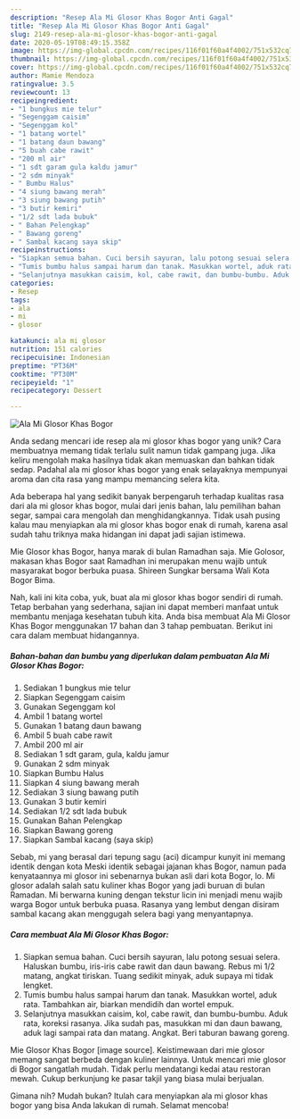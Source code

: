 ```yaml
---
description: "Resep Ala Mi Glosor Khas Bogor Anti Gagal"
title: "Resep Ala Mi Glosor Khas Bogor Anti Gagal"
slug: 2149-resep-ala-mi-glosor-khas-bogor-anti-gagal
date: 2020-05-19T08:49:15.358Z
image: https://img-global.cpcdn.com/recipes/116f01f60a4f4002/751x532cq70/ala-mi-glosor-khas-bogor-foto-resep-utama.jpg
thumbnail: https://img-global.cpcdn.com/recipes/116f01f60a4f4002/751x532cq70/ala-mi-glosor-khas-bogor-foto-resep-utama.jpg
cover: https://img-global.cpcdn.com/recipes/116f01f60a4f4002/751x532cq70/ala-mi-glosor-khas-bogor-foto-resep-utama.jpg
author: Mamie Mendoza
ratingvalue: 3.5
reviewcount: 13
recipeingredient:
- "1 bungkus mie telur"
- "Segenggam caisim"
- "Segenggam kol"
- "1 batang wortel"
- "1 batang daun bawang"
- "5 buah cabe rawit"
- "200 ml air"
- "1 sdt garam gula kaldu jamur"
- "2 sdm minyak"
- " Bumbu Halus"
- "4 siung bawang merah"
- "3 siung bawang putih"
- "3 butir kemiri"
- "1/2 sdt lada bubuk"
- " Bahan Pelengkap"
- " Bawang goreng"
- " Sambal kacang saya skip"
recipeinstructions:
- "Siapkan semua bahan. Cuci bersih sayuran, lalu potong sesuai selera. Haluskan bumbu, iris-iris cabe rawit dan daun bawang. Rebus mi 1/2 matang, angkat tiriskan. Tuang sedikit minyak, aduk supaya mi tidak lengket."
- "Tumis bumbu halus sampai harum dan tanak. Masukkan wortel, aduk rata. Tambahkan air, biarkan mendidih dan wortel empuk."
- "Selanjutnya masukkan caisim, kol, cabe rawit, dan bumbu-bumbu. Aduk rata, koreksi rasanya. Jika sudah pas, masukkan mi dan daun bawang, aduk lagi sampai rata dan matang. Angkat. Beri taburan bawang goreng."
categories:
- Resep
tags:
- ala
- mi
- glosor

katakunci: ala mi glosor 
nutrition: 151 calories
recipecuisine: Indonesian
preptime: "PT36M"
cooktime: "PT30M"
recipeyield: "1"
recipecategory: Dessert

---
```



![Ala Mi Glosor Khas Bogor](https://img-global.cpcdn.com/recipes/116f01f60a4f4002/751x532cq70/ala-mi-glosor-khas-bogor-foto-resep-utama.jpg)

Anda sedang mencari ide resep ala mi glosor khas bogor yang unik? Cara membuatnya memang tidak terlalu sulit namun tidak gampang juga. Jika keliru mengolah maka hasilnya tidak akan memuaskan dan bahkan tidak sedap. Padahal ala mi glosor khas bogor yang enak selayaknya mempunyai aroma dan cita rasa yang mampu memancing selera kita.

Ada beberapa hal yang sedikit banyak berpengaruh terhadap kualitas rasa dari ala mi glosor khas bogor, mulai dari jenis bahan, lalu pemilihan bahan segar, sampai cara mengolah dan menghidangkannya. Tidak usah pusing kalau mau menyiapkan ala mi glosor khas bogor enak di rumah, karena asal sudah tahu triknya maka hidangan ini dapat jadi sajian istimewa.

Mie Glosor khas Bogor, hanya marak di bulan Ramadhan saja. Mie Golosor, makasan khas Bogor saat Ramadhan ini merupakan menu wajib untuk masyarakat bogor berbuka puasa. Shireen Sungkar bersama Wali Kota Bogor Bima.


Nah, kali ini kita coba, yuk, buat ala mi glosor khas bogor sendiri di rumah. Tetap berbahan yang sederhana, sajian ini dapat memberi manfaat untuk membantu menjaga kesehatan tubuh kita. Anda bisa membuat Ala Mi Glosor Khas Bogor menggunakan 17 bahan dan 3 tahap pembuatan. Berikut ini cara dalam membuat hidangannya.

<!--inarticleads1-->

##### Bahan-bahan dan bumbu yang diperlukan dalam pembuatan Ala Mi Glosor Khas Bogor:

1. Sediakan 1 bungkus mie telur
1. Siapkan Segenggam caisim
1. Gunakan Segenggam kol
1. Ambil 1 batang wortel
1. Gunakan 1 batang daun bawang
1. Ambil 5 buah cabe rawit
1. Ambil 200 ml air
1. Sediakan 1 sdt garam, gula, kaldu jamur
1. Gunakan 2 sdm minyak
1. Siapkan  Bumbu Halus
1. Siapkan 4 siung bawang merah
1. Sediakan 3 siung bawang putih
1. Gunakan 3 butir kemiri
1. Sediakan 1/2 sdt lada bubuk
1. Gunakan  Bahan Pelengkap
1. Siapkan  Bawang goreng
1. Siapkan  Sambal kacang (saya skip)


Sebab, mi yang berasal dari tepung sagu (aci) dicampur kunyit ini memang identik dengan kota Meski identik sebagai jajanan khas Bogor, namun pada kenyataannya mi glosor ini sebenarnya bukan asli dari kota Bogor, lo. Mi glosor adalah salah satu kuliner khas Bogor yang jadi buruan di bulan Ramadan. Mi berwarna kuning dengan tekstur licin ini menjadi menu wajib warga Bogor untuk berbuka puasa. Rasanya yang lembut dengan disiram sambal kacang akan menggugah selera bagi yang menyantapnya. 

<!--inarticleads2-->

##### Cara membuat Ala Mi Glosor Khas Bogor:

1. Siapkan semua bahan. Cuci bersih sayuran, lalu potong sesuai selera. Haluskan bumbu, iris-iris cabe rawit dan daun bawang. Rebus mi 1/2 matang, angkat tiriskan. Tuang sedikit minyak, aduk supaya mi tidak lengket.
1. Tumis bumbu halus sampai harum dan tanak. Masukkan wortel, aduk rata. Tambahkan air, biarkan mendidih dan wortel empuk.
1. Selanjutnya masukkan caisim, kol, cabe rawit, dan bumbu-bumbu. Aduk rata, koreksi rasanya. Jika sudah pas, masukkan mi dan daun bawang, aduk lagi sampai rata dan matang. Angkat. Beri taburan bawang goreng.


Mie Glosor Khas Bogor [image source]. Keistimewaan dari mie glosor memang sangat berbeda dengan kuliner lainnya. Untuk mencari mie glosor di Bogor sangatlah mudah. Tidak perlu mendatangi kedai atau restoran mewah. Cukup berkunjung ke pasar takjil yang biasa mulai berjualan. 

Gimana nih? Mudah bukan? Itulah cara menyiapkan ala mi glosor khas bogor yang bisa Anda lakukan di rumah. Selamat mencoba!
